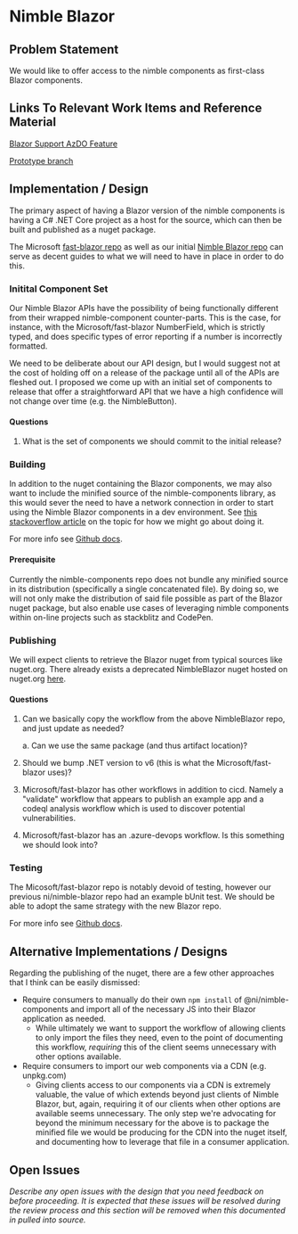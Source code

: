 # Nimble Blazor

## Problem Statement

We would like to offer access to the nimble components as first-class Blazor components.

## Links To Relevant Work Items and Reference Material

[Blazor Support AzDO Feature](https://ni.visualstudio.com/DevCentral/_workitems/edit/1801527)

[Prototype branch](https://github.com/ni/nimble/tree/initial-blazor-integration)

## Implementation / Design

The primary aspect of having a Blazor version of the nimble components is having a C# .NET Core project as a host for the source, which can then be built and published as a nuget package.

The Microsoft [fast-blazor repo](https://github.com/microsoft/fast-blazor) as well as our initial [Nimble Blazor repo](https://github.com/ni/nimble-blazor) can serve as decent guides to what we will need to have in place in order to do this.

### Initital Component Set

Our Nimble Blazor APIs have the possibility of being functionally different from their wrapped nimble-component counter-parts. This is the case, for instance, with the Microsoft/fast-blazor NumberField, which is strictly typed, and does specific types of error reporting if a number is incorrectly formatted.

We need to be deliberate about our API design, but I would suggest not at the cost of holding off on a release of the package until all of the APIs are fleshed out. I proposed we come up with an initial set of components to release that offer a straightforward API that we have a high confidence will not change over time (e.g. the NimbleButton).

#### Questions

1. What is the set of components we should commit to the initial release?

### Building

In addition to the nuget containing the Blazor components, we may also want to include the minified source of the nimble-components library, as this would sever the need to have a network connection in order to start using the Nimble Blazor components in a dev environment. See [this stackoverflow article](https://stackoverflow.com/questions/48751019/packing-static-content-in-nuget-for-packagereferece-projects) on the topic for how we might go about doing it.

For more info see [Github docs](https://docs.github.com/en/actions/automating-builds-and-tests/building-and-testing-net).

#### Prerequisite

Currently the nimble-components repo does not bundle any minified source in its distribution (specifically a single concatenated file). By doing so, we will not only make the distribution of said file possible as part of the Blazor nuget package, but also enable use cases of leveraging nimble components within on-line projects such as stackblitz and CodePen.

### Publishing

We will expect clients to retrieve the Blazor nuget from typical sources like nuget.org. There already exists a deprecated NimbleBlazor nuget hosted on nuget.org [here](https://www.nuget.org/packages/NimbleBlazor/).

#### Questions

1. Can we basically copy the workflow from the above NimbleBlazor repo, and just update as needed?

    a. Can we use the same package (and thus artifact location)?
2. Should we bump .NET version to v6 (this is what the Microsoft/fast-blazor uses)?
3. Microsoft/fast-blazor has other workflows in addition to cicd. Namely a "validate" workflow that appears to publish an example app and a codeql analysis workflow which is used to discover potential vulnerabilities.
4. Microsoft/fast-blazor has an .azure-devops workflow. Is this something we should look into?

### Testing

The Micosoft/fast-blazor repo is notably devoid of testing, however our previous ni/nimble-blazor repo had an example bUnit test. We should be able to adopt the same strategy with the new Blazor repo.

For more info see [Github docs](https://docs.github.com/en/actions/automating-builds-and-tests/building-and-testing-net).

## Alternative Implementations / Designs

Regarding the publishing of the nuget, there are a few other approaches that I think can be easily dismissed:
- Require consumers to manually do their own `npm install` of @ni/nimble-components and import all of the necessary JS into their Blazor application as needed.
    - While ultimately we want to support the workflow of allowing clients to only import the files they need, even to the point of documenting this workflow, _requiring_ this of the client seems unnecessary with other options available.
- Require consumers to import our web components via a CDN (e.g. unpkg.com)
    - Giving clients access to our components via a CDN is extremely valuable, the value of which extends beyond just clients of Nimble Blazor, but, again, requiring it of our clients when other options are available seems unnecessary. The only step we're advocating for beyond the minimum necessary for the above is to package the minified file we would be producing for the CDN into the nuget itself, and documenting how to leverage that file in a consumer application.

## Open Issues

*Describe any open issues with the design that you need feedback on before proceeding.*
*It is expected that these issues will be resolved during the review process and this section will be removed when this documented in pulled into source.*
